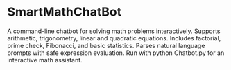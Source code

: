 # SmartMathChatBot
A command-line chatbot for solving math problems interactively. Supports arithmetic, trigonometry, linear and quadratic equations. Includes factorial, prime check, Fibonacci, and basic statistics. Parses natural language prompts with safe expression evaluation. Run with python Chatbot.py for an interactive math assistant. 
